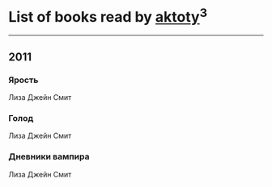 # List of books read by [aktoty](http://vk.com/id275766107)<sup>3</sup>
---

## 2011

### Ярость
Лиза Джейн Смит


### Голод
Лиза Джейн Смит


### Дневники вампира
Лиза Джейн Смит



